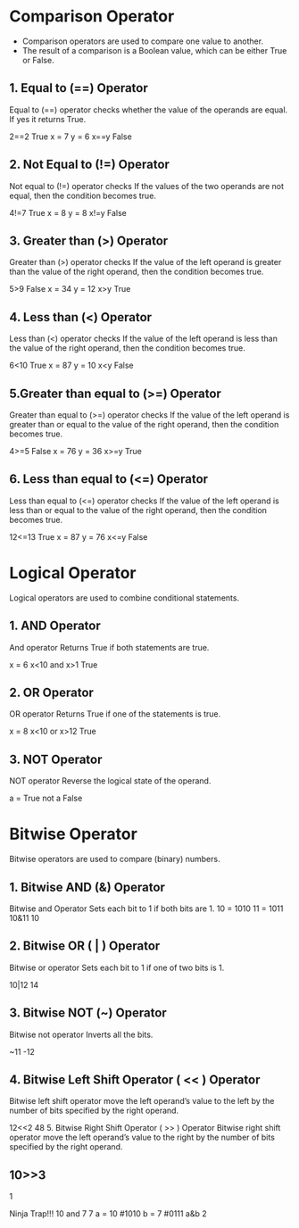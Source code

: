 # Comparison Operator
- Comparison operators are used to compare one value to another. 
- The result of a comparison is a Boolean value, which can be either True or False.

## 1. Equal to (==) Operator
Equal to (==) operator checks whether the value of the operands are equal. If yes it returns True.

2==2
True
x = 7
y = 6
x==y
False
## 2. Not Equal to (!=) Operator
Not equal to (!=) operator checks If the values of the two operands are not equal, then the condition becomes true.

4!=7
True
x = 8
y = 8
x!=y
False
## 3. Greater than (>) Operator
Greater than (>) operator checks If the value of the left operand is greater than the value of the right operand, then the condition becomes true.

5>9
False
x = 34
y = 12
x>y
True
## 4. Less than (<) Operator
Less than (<) operator checks If the value of the left operand is less than the value of the right operand, then the condition becomes true.

6<10
True
x = 87
y = 10
x<y
False
    
## 5.Greater than equal to (>=) Operator
Greater than equal to (>=) operator checks If the value of the left operand is greater than or equal to the value of the right operand, then the condition becomes true.

4>=5
False
x = 76
y = 36
x>=y
True
## 6. Less than equal to (<=) Operator
Less than equal to (<=) operator checks If the value of the left operand is less than or equal to the value of the right operand, then the condition becomes true.

12<=13
True
x = 87
y = 76
x<=y
False

# Logical Operator
Logical operators are used to combine conditional statements.

## 1. AND Operator
And operator Returns True if both statements are true.

x = 6
x<10 and x>1
True
## 2. OR Operator
OR operator Returns True if one of the statements is true.

x = 8
x<10 or x>12
True
## 3. NOT Operator
NOT operator Reverse the logical state of the operand.

a = True
not a
False
# Bitwise Operator
Bitwise operators are used to compare (binary) numbers.

## 1. Bitwise AND (&) Operator
Bitwise and Operator Sets each bit to 1 if both bits are 1.
10 = 1010
11 = 1011
10&11
10
## 2. Bitwise OR ( | ) Operator
Bitwise or operator Sets each bit to 1 if one of two bits is 1.

10|12
14
## 3. Bitwise NOT (~) Operator
Bitwise not operator Inverts all the bits.

~11
-12
## 4. Bitwise Left Shift Operator ( << ) Operator
Bitwise left shift operator move the left operand’s value to the left by the number of bits specified by the right operand.

12<<2
48
5. Bitwise Right Shift Operator ( >> ) Operator
Bitwise right shift operator move the left operand’s value to the right by the number of bits specified by the right operand.

## 10>>3
1
  
Ninja Trap!!!
10 and 7
7
a = 10 #1010
b = 7 #0111
a&b
2
